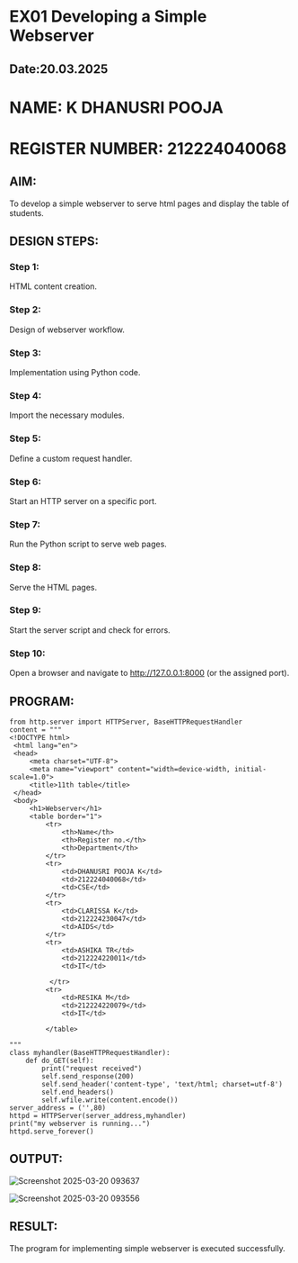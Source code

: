 # EX01 Developing a Simple Webserver
## Date:20.03.2025
# NAME: K DHANUSRI POOJA
# REGISTER NUMBER: 212224040068


## AIM:
To develop a simple webserver to serve html pages and display the table of students.

## DESIGN STEPS:
### Step 1: 
HTML content creation.

### Step 2:
Design of webserver workflow.

### Step 3:
Implementation using Python code.

### Step 4:
Import the necessary modules.

### Step 5:
Define a custom request handler.

### Step 6:
Start an HTTP server on a specific port.

### Step 7:
Run the Python script to serve web pages.

### Step 8:
Serve the HTML pages.

### Step 9:
Start the server script and check for errors.

### Step 10:
Open a browser and navigate to http://127.0.0.1:8000 (or the assigned port).

## PROGRAM:
~~~
from http.server import HTTPServer, BaseHTTPRequestHandler
content = """
<!DOCTYPE html>
 <html lang="en">
 <head>
     <meta charset="UTF-8">
     <meta name="viewport" content="width=device-width, initial-scale=1.0">
     <title>11th table</title>
 </head>
 <body>
     <h1>Webserver</h1>
     <table border="1">
         <tr>
             <th>Name</th>
             <th>Register no.</th>
             <th>Department</th>
         </tr>
         <tr>
             <td>DHANUSRI POOJA K</td>
             <td>212224040068</td>
             <td>CSE</td>
         </tr>
         <tr>
             <td>CLARISSA K</td>
             <td>212224230047</td>
             <td>AIDS</td>
         </tr>
         <tr>             
             <td>ASHIKA TR</td>
             <td>212224220011</td>
             <td>IT</td>
             
          </tr>
         <tr>
             <td>RESIKA M</td>
             <td>212224220079</td>
             <td>IT</td>
         
         </table>

"""
class myhandler(BaseHTTPRequestHandler):
    def do_GET(self):
        print("request received")
        self.send_response(200)
        self.send_header('content-type', 'text/html; charset=utf-8')
        self.end_headers()
        self.wfile.write(content.encode())
server_address = ('',80)
httpd = HTTPServer(server_address,myhandler)
print("my webserver is running...")
httpd.serve_forever()
~~~


## OUTPUT:

![Screenshot 2025-03-20 093637](https://github.com/user-attachments/assets/73e61a13-d812-40a5-bcf4-9e9bf89f803e)

![Screenshot 2025-03-20 093556](https://github.com/user-attachments/assets/19ab7a29-1411-4c93-975e-b65518c36f6a)




## RESULT:
The program for implementing simple webserver is executed successfully.

